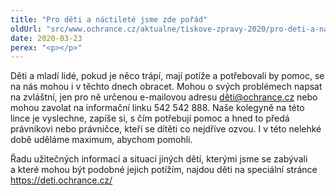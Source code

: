 ```yaml
---
title: "Pro děti a náctileté jsme zde pořád"
oldUrl: "src/www.ochrance.cz/aktualne/tiskove-zpravy-2020/pro-deti-a-nactilete-jsme-zde-porad"
date: 2020-03-23
perex: "<p></p>"
---
```


<!-- imported from the old website -->

<p>Děti a mladí lidé, pokud je něco trápí, mají potíže a potřebovali by pomoc, se na nás mohou i v těchto dnech obracet. Mohou o svých problémech napsat na zvláštní, jen pro ně určenou e-mailovou adresu <a href="mailto:děti@ochrance.cz">děti@ochrance.cz</a> nebo mohou zavolat na informační linku 542 542 888. Naše kolegyně na této lince je vyslechne, zapíše si, s čím potřebují pomoc a hned to předá právníkovi nebo právničce, kteří se dítěti co nejdříve ozvou. I v této nelehké době uděláme maximum, abychom pomohli.</p> <p>Řadu užitečných informací a situací jiných dětí, kterými jsme se zabývali a které mohou být podobné jejich potížím, najdou děti na speciální stránce <a href="https://deti.ochrance.cz/" target="_blank">https://deti.ochrance.cz/</a></p>
